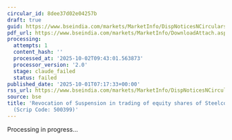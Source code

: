 ```yaml
---
circular_id: 8dee37d02e04257b
draft: true
guid: https://www.bseindia.com/markets/MarketInfo/DispNoticesNCirculars.aspx?Noticeid={479E40DC-93E8-4858-947D-8A8634CEC8AC}&noticeno=20251001-8&dt=10/01/2025&icount=8&totcount=83&flag=0
pdf_url: https://www.bseindia.com/markets/MarketInfo/DownloadAttach.aspx?id=20251001-8&attachedId=a944b8aa-33d8-4898-b11e-08aa354ec5ce
processing:
  attempts: 1
  content_hash: ''
  processed_at: '2025-10-02T09:43:01.563873'
  processor_version: '2.0'
  stage: claude_failed
  status: failed
published_date: '2025-10-01T07:17:33+00:00'
rss_url: https://www.bseindia.com/markets/MarketInfo/DispNoticesNCirculars.aspx?Noticeid={479E40DC-93E8-4858-947D-8A8634CEC8AC}&noticeno=20251001-8&dt=10/01/2025&icount=8&totcount=83&flag=0
source: bse
title: 'Revocation of Suspension in trading of equity shares of Steelco Gujarat Ltd.
  (Scrip Code: 500399)'
---
```


Processing in progress...